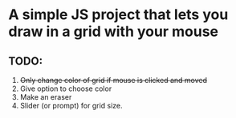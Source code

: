 # A simple JS project that lets you draw in a grid with your mouse
## TODO:
1. ~~Only change color of grid if mouse is clicked and moved~~
2. Give option to choose color
3. Make an eraser
4. Slider (or prompt) for grid size.